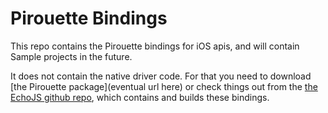 Pirouette Bindings
==================

This repo contains the Pirouette bindings for iOS apis, and will contain Sample projects
in the future.

It does not contain the native driver code.  For that you need to download [the Pirouette package](eventual url here) or
check things out from the [the EchoJS github repo](https://github.com/toshok/echo-js), which contains and builds these
bindings.
